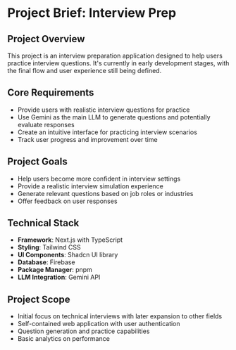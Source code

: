# Project Brief: Interview Prep

## Project Overview
This project is an interview preparation application designed to help users practice interview questions. It's currently in early development stages, with the final flow and user experience still being defined.

## Core Requirements
- Provide users with realistic interview questions for practice
- Use Gemini as the main LLM to generate questions and potentially evaluate responses
- Create an intuitive interface for practicing interview scenarios
- Track user progress and improvement over time

## Project Goals
- Help users become more confident in interview settings
- Provide a realistic interview simulation experience
- Generate relevant questions based on job roles or industries
- Offer feedback on user responses

## Technical Stack
- **Framework**: Next.js with TypeScript
- **Styling**: Tailwind CSS
- **UI Components**: Shadcn UI library
- **Database**: Firebase
- **Package Manager**: pnpm
- **LLM Integration**: Gemini API

## Project Scope
- Initial focus on technical interviews with later expansion to other fields
- Self-contained web application with user authentication
- Question generation and practice capabilities
- Basic analytics on performance
